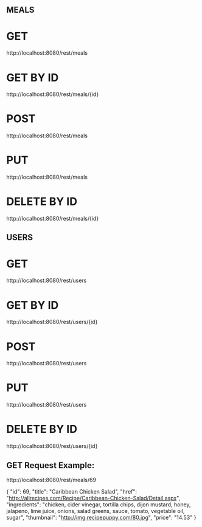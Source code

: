 ## MEALS
# GET
http://localhost:8080/rest/meals

# GET BY ID
http://localhost:8080/rest/meals/{id}

# POST
http://localhost:8080/rest/meals

# PUT
http://localhost:8080/rest/meals

# DELETE BY ID
http://localhost:8080/rest/meals/{id}

## USERS
# GET
http://localhost:8080/rest/users

# GET BY ID
http://localhost:8080/rest/users/{id}

# POST
http://localhost:8080/rest/users

# PUT
http://localhost:8080/rest/users

# DELETE BY ID
http://localhost:8080/rest/users/{id}

## GET Request Example:
http://localhost:8080/rest/meals/69

{
"id": 69,
"title": "Caribbean Chicken Salad",
"href": "http://allrecipes.com/Recipe/Caribbean-Chicken-Salad/Detail.aspx",
"ingredients": "chicken, cider vinegar, tortilla chips, dijon mustard, honey, jalapeno, lime juice, onions, salad greens, sauce, tomato, vegetable oil, sugar",
"thumbnail": "http://img.recipepuppy.com/80.jpg",
"price": "14.53"
}
